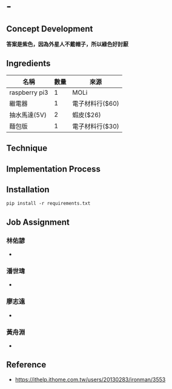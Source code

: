 # -

## Concept Development

**答案是紫色，因為外星人不戴帽子，所以綠色好討厭**

## Ingredients

| 名稱          | 數量 | 來源            |
| ------------- | ---- | --------------- |
| raspberry pi3 | 1    | MOLi            |
| 繼電器        | 1    | 電子材料行($60) |
| 抽水馬達(5V)  | 2    | 蝦皮($26)       |
| 麵包版        | 1    | 電子材料行($30) |

## Technique

## Implementation Process

## Installation

    pip install -r requirements.txt

## Job Assignment

### 林佑諺

-

### 潘世瑋

-

### 廖志遠

-

### 黃舟淵

-

## Reference

-   https://ithelp.ithome.com.tw/users/20130283/ironman/3553
